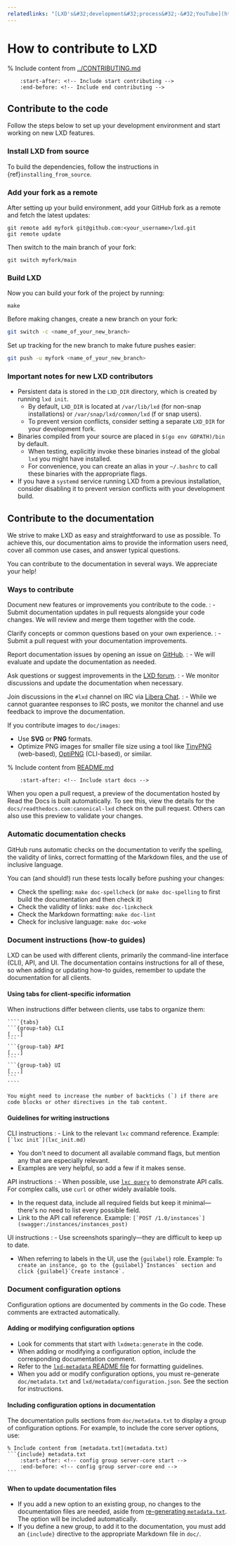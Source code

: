 ```yaml
---
relatedlinks: "[LXD's&#32;development&#32;process&#32;-&#32;YouTube](https://www.youtube.com/watch?v=pqV0Z1qwbkg)"
---
```


# How to contribute to LXD

% Include content from [../CONTRIBUTING.md](../CONTRIBUTING.md)
```{include} ../CONTRIBUTING.md
    :start-after: <!-- Include start contributing -->
    :end-before: <!-- Include end contributing -->
```

## Contribute to the code

Follow the steps below to set up your development environment and start working on new LXD features.

### Install LXD from source

To build the dependencies, follow the instructions in {ref}`installing_from_source`.

### Add your fork as a remote

After setting up your build environment, add your GitHub fork as a remote and fetch the latest updates:

    git remote add myfork git@github.com:<your_username>/lxd.git
    git remote update

Then switch to the main branch of your fork:

    git switch myfork/main

### Build LXD

Now you can build your fork of the project by running:

    make

Before making changes, create a new branch on your fork:

```bash
git switch -c <name_of_your_new_branch>
```

Set up tracking for the new branch to make future pushes easier:

```bash
git push -u myfork <name_of_your_new_branch>
```

### Important notes for new LXD contributors

- Persistent data is stored in the `LXD_DIR` directory, which is created by running `lxd init`.
   - By default, `LXD_DIR` is located at `/var/lib/lxd` (for non-snap installations) or `/var/snap/lxd/common/lxd` (f or snap users).
   - To prevent version conflicts, consider setting a separate `LXD_DIR` for your development fork.
- Binaries compiled from your source are placed in `$(go env GOPATH)/bin` by default.
   - When testing, explicitly invoke these binaries instead of the global `lxd` you might have installed.
   - For convenience, you can create an alias in your `~/.bashrc` to call these binaries with the appropriate flags.
- If you have a `systemd` service running LXD from a previous installation, consider disabling it to prevent version conflicts with your development build.

## Contribute to the documentation

We strive to make LXD as easy and straightforward to use as possible. To achieve this, our documentation aims to provide the information users need, cover all common use cases, and answer typical questions.

You can contribute to the documentation in several ways. We appreciate your help!

### Ways to contribute

Document new features or improvements you contribute to the code.
: - Submit documentation updates in pull requests alongside your code changes. We will review and merge them together with the code.

Clarify concepts or common questions based on your own experience.
: - Submit a pull request with your documentation improvements.

Report documentation issues by opening an issue on [GitHub](https://github.com/canonical/lxd/issues).
: - We will evaluate and update the documentation as needed.

Ask questions or suggest improvements in the [LXD forum](https://discourse.ubuntu.com/c/lxd).
: - We monitor discussions and update the documentation when necessary.

Join discussions in the `#lxd` channel on IRC via [Libera Chat](https://web.libera.chat/#lxd).
: - While we cannot guarantee responses to IRC posts, we monitor the channel and use feedback to improve the documentation.

If you contribute images to `doc/images`:
- Use **SVG** or **PNG** formats.
- Optimize PNG images for smaller file size using a tool like [TinyPNG](https://tinypng.com/) (web-based), [OptiPNG](https://optipng.sourceforge.net/) (CLI-based), or similar.

% Include content from [README.md](README.md)
```{include} README.md
    :start-after: <!-- Include start docs -->
```

When you open a pull request, a preview of the documentation hosted by Read the Docs is built automatically.
To see this, view the details for the `docs/readthedocs.com:canonical-lxd` check on the pull request. Others can also use this preview to validate your changes.

### Automatic documentation checks

GitHub runs automatic checks on the documentation to verify the spelling, the validity of links, correct formatting of the Markdown files, and the use of inclusive language.

You can (and should!) run these tests locally before pushing your changes:

- Check the spelling: `make doc-spellcheck` (or `make doc-spelling` to first build the documentation and then check it)
- Check the validity of links: `make doc-linkcheck`
- Check the Markdown formatting: `make doc-lint`
- Check for inclusive language: `make doc-woke`

### Document instructions (how-to guides)

LXD can be used with different clients, primarily the command-line interface (CLI), API, and UI.
The documentation contains instructions for all of these, so when adding or updating how-to guides, remember to update the documentation for all clients.

#### Using tabs for client-specific information

When instructions differ between clients, use tabs to organize them:

`````
````{tabs}
```{group-tab} CLI
[...]
```
```{group-tab} API
[...]
```
```{group-tab} UI
[...]
```
````
`````

```{tip}
You might need to increase the number of backticks (`) if there are code blocks or other directives in the tab content.
```

#### Guidelines for writing instructions

CLI instructions
: - Link to the relevant `lxc` command reference. Example: ``[`lxc init`](lxc_init.md)``
  - You don't need to document all available command flags, but mention any that are especially relevant.
  - Examples are very helpful, so add a few if it makes sense.

API instructions
: - When possible, use [`lxc query`](lxc_query.md) to demonstrate API calls.
    For complex calls, use `curl` or other widely available tools.
  - In the request data, include all required fields but keep it minimal—there's no need to list every possible field.
  - Link to the API call reference. Example: ``[`POST /1.0/instances`](swagger:/instances/instances_post)``

UI instructions
: - Use screenshots sparingly—they are difficult to keep up to date.
  - When referring to labels in the UI, use the `{guilabel}` role.
    Example: ``To create an instance, go to the {guilabel}`Instances` section and click {guilabel}`Create instance`.``

### Document configuration options

Configuration options are documented by comments in the Go code. These comments are extracted automatically.

#### Adding or modifying configuration options

- Look for comments that start with `lxdmeta:generate` in the code.
- When adding or modifying a configuration option, include the corresponding documentation comment.
- Refer to the [`lxd-metadata` README file](https://github.com/canonical/lxd/blob/main/lxd/lxd-metadata/README.md) for formatting guidelines.
- When you add or modify configuration options, you must re-generate `doc/metadata.txt` and `lxd/metadata/configuration.json`. See the [](#configuration-options-updates) section for instructions.

#### Including configuration options in documentation

The documentation pulls sections from `doc/metadata.txt` to display a group of configuration options.
For example, to include the core server options, use:

````
% Include content from [metadata.txt](metadata.txt)
```{include} metadata.txt
    :start-after: <!-- config group server-core start -->
    :end-before: <!-- config group server-core end -->
```
````

#### When to update documentation files

- If you add a new option to an existing group, no changes to the documentation files are needed, aside from [re-generating `metadata.txt`](#configuration-options-updates). The option will be included automatically.
- If you define a new group, to add it to the documentation, you must add an `{include}` directive to the appropriate Markdown file in `doc/`.
